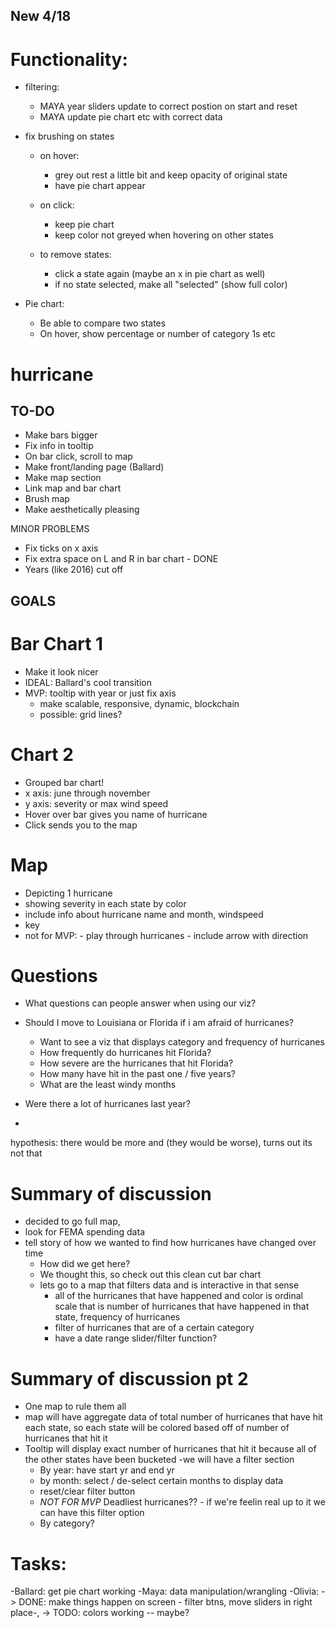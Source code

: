 ## New 4/18

# Functionality:

- filtering:
	- MAYA year sliders update to correct postion on start and reset
	- MAYA update pie chart etc with correct data


- fix brushing on states
	- on hover:
		- grey out rest a little bit and keep opacity of original state
		- have pie chart appear 
	- on click:
		- keep pie chart
		- keep color not greyed when hovering on other states

	- to remove states:
		- click a state again (maybe an x in pie chart as well)
		- if no state selected, make all "selected" (show full color)

- Pie chart:
	- Be able to compare two states
	- On hover, show percentage or number of category 1s etc







# hurricane

## TO-DO

- Make bars bigger
- Fix info in tooltip 
- On bar click, scroll to map
- Make front/landing page (Ballard)
- Make map section
- Link map and bar chart
- Brush map
- Make aesthetically pleasing


MINOR PROBLEMS
- Fix ticks on x axis
- Fix extra space on L and R in bar chart - DONE 
- Years (like 2016) cut off




## GOALS

# Bar Chart 1
- Make it look nicer
- IDEAL: Ballard's cool transition
- MVP: tooltip with year or just fix axis
    - make scalable, responsive, dynamic, blockchain
    - possible: grid lines?


# Chart 2 
- Grouped bar chart!
- x axis: june through november
- y axis: severity or max wind speed
- Hover over bar gives you name of hurricane
- Click sends you to the map

# Map
- Depicting 1 hurricane
- showing severity in each state by color
- include info about hurricane name and month, windspeed
- key
- not for MVP:
        - play through hurricanes
        - include arrow with direction

# Questions 
- What questions can people answer when using our viz? 
- Should I move to Louisiana or Florida if i am afraid of hurricanes? 
	- Want to see a viz that displays category and frequency of hurricanes
	- How frequently do hurricanes hit Florida? 
	- How severe are the hurricanes that hit Florida? 
	- How many have hit in the past one / five years? 
	- What are the least windy months  

- Were there a lot of hurricanes last year?
- 
hypothesis: there would be more and (they would be worse), turns out its not that 

# Summary of discussion 
- decided to go full map,
- look for FEMA spending data
- tell story of how we wanted to find how hurricanes have changed over time
	- How did we get here? 
	- We thought this, so check out this clean cut bar chart 
	- lets go to a map that filters data and is interactive in that sense 
		- all of the hurricanes that have happened and color is ordinal scale that is number of hurricanes that have happened in that state, frequency of hurricanes
		- filter of hurricanes that are of a certain category 
		- have a date range slider/filter function?


# Summary of discussion pt 2
- One map to rule them all 
- map will have aggregate data of total number of hurricanes that have hit each state, so each state will be colored based off of number of hurricanes that hit it 
- Tooltip will display exact number of hurricanes that hit it because all of the other states have been bucketed 
-we will have a filter section 
	- By year: have start yr and end yr 
	- by month: select / de-select certain months to display data 
	- reset/clear filter button 
	- *NOT FOR MVP* Deadliest hurricanes?? - if we're feelin real up to it we can have this filter option 
	- By category?

# Tasks: 
-Ballard: get pie chart working
-Maya: data manipulation/wrangling 
-Olivia: 
	-> DONE: make things happen on screen - filter btns, move sliders in right place-, 
	-> TODO: colors working -- maybe?













